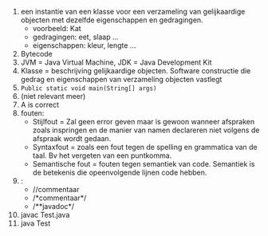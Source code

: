 1. een instantie van een klasse voor een verzameling van gelijkaardige objecten met dezelfde eigenschappen en gedragingen.
    * voorbeeld: Kat
    * gedragingen: eet, slaap …
    * eigenschappen: kleur, lengte …
2. Bytecode
3. JVM = Java Virtual Machine, JDK = Java Development Kit
4. Klasse = beschrijving gelijkaardige objecten. Software constructie die gedrag en eigenschappen van verzameling objecten vastlegt
5. `Public static void main(String[] args)`
6. (niet relevant meer)
7. A is correct
8. fouten:
    * Stijlfout = Zal geen error geven maar is gewoon wanneer afspraken zoals inspringen en de manier van namen declareren niet volgens de afspraak wordt gedaan. 
    * Syntaxfout = zoals een fout tegen de spelling en grammatica van de taal. Bv het vergeten van een puntkomma. 
    * Semantische fout = fouten tegen semantiek van code. Semantiek is de betekenis die opeenvolgende lijnen code hebben.
9. :
    * //commentaar
    * /\*commentaar\*/
    * /\*\*javadoc\*/
10. javac Test.java
11. java Test
